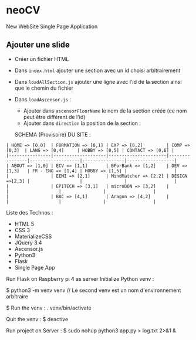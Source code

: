 # neoCV
New WebSite
Single Page Application

## Ajouter une slide

- Créer un fichier HTML
- Dans `index.html` ajouter une section avec un id choisi arbitrairement
- Dans `loadAllSection.js` ajouter une ligne avec l'id de la section ainsi que le chemin du fichier
- Dans `loadAscensor.js` :
    - Ajouter dans `ascensorFloorName` le nom de la section créée (ce nom peut être différent de l'id)
    - Ajouter dans `direction` la position de la section :
    
    SCHEMA (Provisoire) DU SITE :
```
| HOME => [0,0]  | FORMATION => [0,1] | EXP => [0,2]         | COMP => [0,3]  | LANG => [0,4]     | HOBBY => [0,5] | CONTACT => [0,6] |
|----------------|--------------------|----------------------|----------------|-------------------|----------------|------------------|
| ABOUT => [1,0] | ECV => [1,1]       | BForBank => [1,2]    | DEV => [1,3]   | FR - ENG => [1,4] | HOBBY => [1,5] |                  |
|                | EEMI => [2,1]      | MindMatcher => [2,2] | DESIGN =>[2,3] |                   |                |                  |
|                | EPITECH => [3,1]   | microDON => [3,2]    |                |                   |                |                  |
|                | BAC => [4,1]       | Aragon => [4,2]      |                |                   |                |                  |
```    

Liste des Technos :
- HTML 5
- CSS 3
- MaterializeCSS
- JQuery 3.4
- Ascensor.js
- Python3
- Flask
- Single Page App

Run Flask on Raspberry pi 4 as server
Initialize Python venv :

$ python3 -m venv venv
// Le second venv est un nom d'environnement arbitraire

$ Run the venv :
. venv/bin/activate

Quit the venv :
$ deactive

Run project on Server :
$ sudo nohup python3 app.py > log.txt 2>&1 &